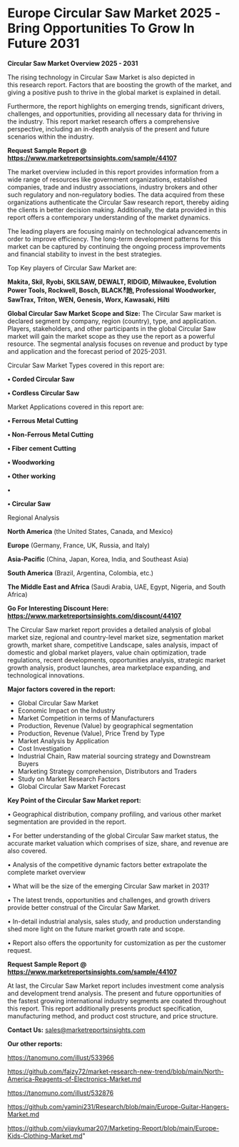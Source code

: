 # Europe Circular Saw Market 2025 -Bring Opportunities To Grow In Future 2031

<Strong> Circular Saw Market Overview 2025 - 2031</strong>

The rising technology in Circular Saw Market is also depicted in this research report. Factors that are boosting the growth of the market, and giving a positive push to thrive in the global market is explained in detail.

Furthermore, the report highlights on emerging trends, significant drivers, challenges, and opportunities, providing all necessary data for thriving in the industry. This report market research offers a comprehensive perspective, including an in-depth analysis of the present and future scenarios within the industry.

<strong>Request Sample Report @ <a href=https://www.marketreportsinsights.com/sample/44107>https://www.marketreportsinsights.com/sample/44107</a></strong>

The market overview included in this report provides information from a wide range of resources like government organizations, established companies, trade and industry associations, industry brokers and other such regulatory and non-regulatory bodies. The data acquired from these organizations authenticate the Circular Saw research report, thereby aiding the clients in better decision making. Additionally, the data provided in this report offers a contemporary understanding of the market dynamics.

The leading players are focusing mainly on technological advancements in order to improve efficiency. The long-term development patterns for this market can be captured by continuing the ongoing process improvements and financial stability to invest in the best strategies.

Top Key players of Circular Saw Market are:

<strong>Makita, Skil, Ryobi, SKILSAW, DEWALT, RIDGID, Milwaukee, Evolution Power Tools, Rockwell, Bosch, BLACKీ訑, Professional Woodworker, SawTrax, Triton, WEN, Genesis, Worx, Kawasaki, Hilti</strong>

<strong><b>Global Circular Saw Market Scope and Size:</b></strong>
The Circular Saw market is declared segment by company, region (country), type, and application. Players, stakeholders, and other participants in the global Circular Saw market will gain the market scope as they use the report as a powerful resource. The segmental analysis focuses on revenue and product by type and application and the forecast period of 2025-2031.

Circular Saw Market Types covered in this report are:

<strong>•  Corded Circular Saw

•  Cordless Circular Saw</strong>

Market Applications covered in this report are:

<strong>•  Ferrous Metal Cutting

•  Non-Ferrous Metal Cutting

•  Fiber cement Cutting

•  Woodworking

•  Other working

•  

•  Circular Saw</strong> 

Regional Analysis

<strong>North America</strong> (the United States, Canada, and Mexico)

<strong>Europe</strong> (Germany, France, UK, Russia, and Italy)

<strong>Asia-Pacific</strong> (China, Japan, Korea, India, and Southeast Asia)

<strong>South America</strong> (Brazil, Argentina, Colombia, etc.)

<strong>The Middle East and Africa</strong> (Saudi Arabia, UAE, Egypt, Nigeria, and South Africa)

<strong>Go For Interesting Discount Here: <a href=https://www.marketreportsinsights.com/discount/44107>https://www.marketreportsinsights.com/discount/44107</a></strong>

The Circular Saw market report provides a detailed analysis of global market size, regional and country-level market size, segmentation market growth, market share, competitive Landscape, sales analysis, impact of domestic and global market players, value chain optimization, trade regulations, recent developments, opportunities analysis, strategic market growth analysis, product launches, area marketplace expanding, and technological innovations.

<strong><b>Major factors covered in the report:</b></strong>
<ul>
  <li>Global Circular Saw Market </li>
  <li>Economic Impact on the Industry</li>
  <li>Market Competition in terms of Manufacturers</li>
  <li>Production, Revenue (Value) by geographical segmentation</li>
  <li>Production, Revenue (Value), Price Trend by Type</li>
  <li>Market Analysis by Application</li>
  <li>Cost Investigation</li>
  <li>Industrial Chain, Raw material sourcing strategy and Downstream Buyers</li>
  <li>Marketing Strategy comprehension, Distributors and Traders</li>
  <li>Study on Market Research Factors</li>
  <li>Global Circular Saw Market Forecast</li>
</ul>

<strong><b>Key Point of the Circular Saw Market report:</b></strong>

• Geographical distribution, company profiling, and various other market segmentation are provided in the report.

• For better understanding of the global Circular Saw market status, the accurate market valuation which comprises of size, share, and revenue are also covered.

• Analysis of the competitive dynamic factors better extrapolate the complete market overview

• What will be the size of the emerging Circular Saw market in 2031?

• The latest trends, opportunities and challenges, and growth drivers provide better construal of the Circular Saw Market.

• In-detail industrial analysis, sales study, and production understanding shed more light on the future market growth rate and scope.

• Report also offers the opportunity for customization as per the customer request.

<strong>Request Sample Report @ <a href=https://www.marketreportsinsights.com/sample/44107>https://www.marketreportsinsights.com/sample/44107</a></strong>

At last, the Circular Saw Market report includes investment come analysis and development trend analysis. The present and future opportunities of the fastest growing international industry segments are coated throughout this report. This report additionally presents product specification, manufacturing method, and product cost structure, and price structure.

<strong>Contact Us:</strong>
sales@marketreportsinsights.com

<strong>Our other reports:</strong>

<a href=https://tanomuno.com/illust/533966>https://tanomuno.com/illust/533966</a>

<a href=https://github.com/faizy72/market-research-new-trend/blob/main/North-America-Reagents-of-Electronics-Market.md>https://github.com/faizy72/market-research-new-trend/blob/main/North-America-Reagents-of-Electronics-Market.md</a>

<a href=https://tanomuno.com/illust/532876>https://tanomuno.com/illust/532876</a>

<a href=https://github.com/yamini231/Research/blob/main/Europe-Guitar-Hangers-Market.md>https://github.com/yamini231/Research/blob/main/Europe-Guitar-Hangers-Market.md</a>

<a href=https://github.com/vijaykumar207/Marketing-Report/blob/main/Europe-Kids-Clothing-Market.md>https://github.com/vijaykumar207/Marketing-Report/blob/main/Europe-Kids-Clothing-Market.md</a>"
